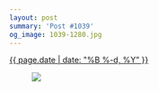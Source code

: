 ```yaml
---
layout: post
summary: 'Post #1039'
og_image: 1039-1280.jpg
---
```


<p>
 <time>
  <a href="/1039">
   {{ page.date | date: "%B %-d, %Y" }}
  </a>
 </time>
 <a href="/1039">
  <figure data-taken="12/3/2019">
   <img sizes="(min-width: 700px) 50vw, calc(100vw - 2rem)" src="{{ site.assets_url }}/1039-640.jpg" srcset="{{ site.assets_url }}/1039-320.jpg 320w, {{ site.assets_url }}/1039-640.jpg 640w, {{ site.assets_url }}/1039-960.jpg 960w, {{ site.assets_url }}/1039-1280.jpg 1280w"/>
  </figure>
 </a>
</p>

